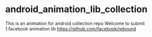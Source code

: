 # android_animation_lib_collection
This is an animation for android collection repo
Welcome to submit
1.facebook animation lib 
https://github.com/facebook/rebound
